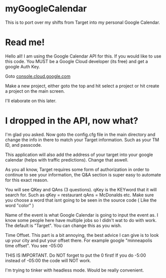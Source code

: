 # myGoogleCalendar
This is to port over my shifts from Target into my personal Google Calendar.
# Read me!
Hello all! I am using the Google Calendar API for this. If you would like to use this code. You MUST be a Google Cloud developer (its free) and get a google Auth Key. 


Goto [console.cloud.google.com](https://console.cloud.google.com/)

Make a new project, either goto the top and hit select a project or hit create a project on the main screen.





I'll elaborate on this later. 

# I dropped in the API, now what? 
I'm glad you asked. Now goto the config.cfg file in the main directory and change the info in there to match your Target information. Such as your TM ID, and passcode.

This application will also add the address of your target into your google calendar (helps with traffic predictions). Change that aswell. 

As you all know, Target requires some form of authorization in order to continue to see your information, the Q&A section is super easy to automate for this exact reason.

You will see QKey and QAns (3 questions). qKey is the KEYword that it will search for. 
Such as 
qKey = restaurant
qAns = McDonalds
etc. Make sure you choose a word that isnt going to be seen in the source code ( Like the word "color" )

Name of the event is what Google Calendar is going to input the event as. I know some people here have multiple jobs so I didn't wat to do with work. The default is "Target". You can change this as you wish.

Time Offset. This part is a bit annoying, the best advice I can give is to look up your city and put your offset there. For example google "minneapolis time offset". You see -05:00

THIS IS IMPORTANT. Do NOT forget to put the 0 first! If you do -5:00 instead of -05:00 the code will NOT work. 

I'm trying to tinker with headless mode. Would be really convenient. 
